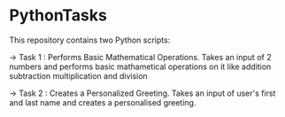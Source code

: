 # PythonTasks
This repository contains two Python scripts:

-> Task 1 : Performs Basic Mathematical Operations. Takes an input of 2 numbers and performs basic mathametical operations on it like addition subtraction multiplication and division 

-> Task 2 :  Creates a Personalized Greeting. Takes an input of user's first and last name and creates a personalised greeting. 
 

